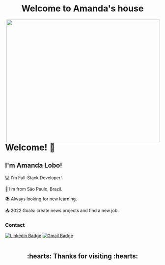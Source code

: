 <h1 align="center">Welcome to Amanda's house</h1><img align="right" src="https://user-images.githubusercontent.com/69702275/160034636-c752b845-0e0a-4a67-9017-069f09466152.jpg" width="500" height="400"/>

# Welcome! 👋


## I'm Amanda Lobo!

 

:computer: I'm Full-Stack Developer!

:house_with_garden: I’m from São Paulo, Brazil.

:books: Always looking for new learning.

:outbox_tray: 2022 Goals: create news projects and find a new job.

### Contact 

[![Linkedin Badge](https://img.shields.io/badge/-LinkedIn-blue?style=flat-square&logo=Linkedin&logoColor=white&link=https://https://www.linkedin.com/in/amanda-gomes-lobo-853231226/)](https://www.linkedin.com/in/amanda-gomes-lobo-853231226/)
[![Gmail Badge](https://img.shields.io/badge/-Gmail-c14438?style=flat-square&logo=Gmail&logoColor=white&link=mailto:amandalobo.ag@gmail.com)](mailto:amandalobo.ag@gmail.com)<br>
<br>
<h2 align="center">:hearts: Thanks for visiting :hearts:</h2>


